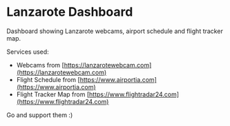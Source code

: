 # Lanzarote Dashboard
Dashboard showing Lanzarote webcams, airport schedule and flight tracker map.

Services used:

- Webcams from [https://lanzarotewebcam.com](https://lanzarotewebcam.com)
- Flight Schedule from [https://www.airportia.com](https://www.airportia.com)
- Flight Tracker Map from [https://www.flightradar24.com](https://www.flightradar24.com)

Go and support them :)  